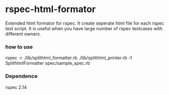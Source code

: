 rspec-html-formator
===================

Extended html formator for rspec. It create seperate html file for each rspec test script.
It is useful when you have large number of rspec testcases with different owners.

### how to use
rspec -r ./lib/splithtml_formatter.rb ./lib/splithtml_printer.rb -f SplithtmlFormatter spec/sample_spec.rb

### Dependence
rspec 2.14
